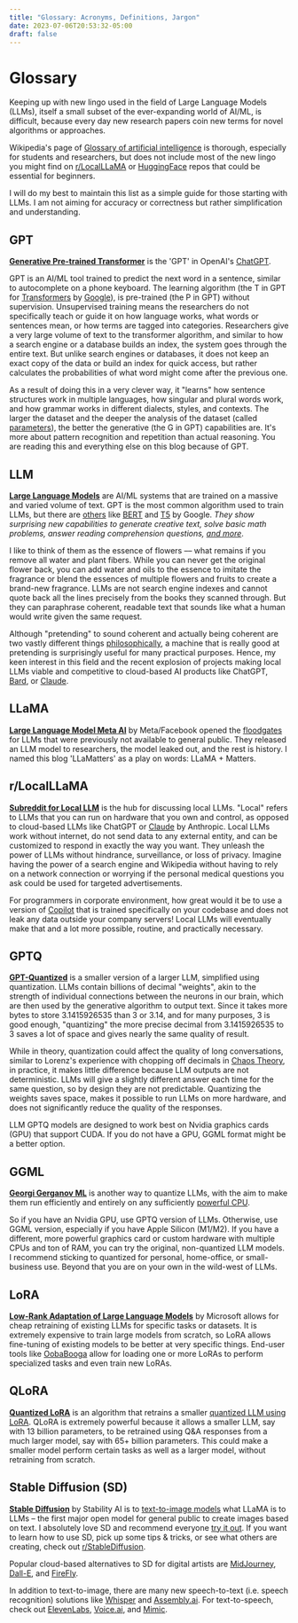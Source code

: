 ```yaml
---
title: "Glossary: Acronyms, Definitions, Jargon"
date: 2023-07-06T20:53:32-05:00
draft: false
---
```


# Glossary

<!--begin-->

Keeping up with new lingo used in the field of Large Language Models (LLMs), itself a small subset of the ever-expanding world of AI/ML, is difficult, because every day new research papers coin new terms for novel algorithms or approaches.

Wikipedia's page of [Glossary of artificial intelligence](https://en.wikipedia.org/wiki/Glossary_of_artificial_intelligence) is thorough, especially for students and researchers, but does not include most of the new lingo you might find on [r/LocalLLaMA](https://reddit.com/r/localLLaMA/) or [HuggingFace](https://huggingface.co/) repos that could be essential for beginners.

I will do my best to maintain this list as a simple guide for those starting with LLMs. I am not aiming for accuracy or correctness but rather simplification and understanding.

## GPT

**[Generative Pre-trained Transformer](https://en.wikipedia.org/wiki/Generative_pre-trained_transformer)** is the 'GPT' in OpenAI's [ChatGPT](https://openai.com/chatgpt).

GPT is an AI/ML tool trained to predict the next word in a sentence, similar to autocomplete on a phone keyboard. The learning algorithm (the T in GPT for [Transformers](https://en.wikipedia.org/wiki/Transformer_(machine_learning_model)) by [Google](https://arxiv.org/abs/1706.03762)), is pre-trained (the P in GPT) without supervision. Unsupervised training means the researchers do not specifically teach or guide it on how language works, what words or sentences mean, or how terms are tagged into categories. Researchers give a very large volume of text to the transformer algorithm, and similar to how a search engine or a database builds an index, the system goes through the entire text. But unlike search engines or databases, it does not keep an exact copy of the data or build an index for quick access, but rather calculates the probabilities of what word might come after the previous one.

As a result of doing this in a very clever way, it "learns" how sentence structures work in multiple languages, how singular and plural words work, and how grammar works in different dialects, styles, and contexts. The larger the dataset and the deeper the analysis of the dataset (called [parameters](https://ai.stackexchange.com/questions/22673/what-exactly-are-the-parameters-in-gpt-3s-175-billion-parameters-and-how-are)), the better the generative (the G in GPT) capabilities are. It's more about pattern recognition and repetition than actual reasoning. You are reading this and everything else on this blog because of GPT.

## LLM

**[Large Language Models](https://en.wikipedia.org/wiki/Large_language_model)** are AI/ML systems that are trained on a massive and varied volume of text. GPT is the most common algorithm used to train LLMs, but there are [others](https://anujxagarwal.medium.com/llm-models-basics-and-bert-vs-gpt-two-titans-of-natural-language-processing-aa5dfa4c5717) like [BERT](https://en.wikipedia.org/wiki/BERT_(language_model)) and [T5](https://ai.googleblog.com/2020/02/exploring-transfer-learning-with-t5.html) by Google. *They show surprising new capabilities to generate creative text, solve basic math problems, answer reading comprehension questions, [and more](https://ai.facebook.com/blog/democratizing-access-to-large-scale-language-models-with-opt-175b/)*.

I like to think of them as the essence of flowers –– what remains if you remove all water and plant fibers. While you can never get the original flower back, you can add water and oils to the essence to imitate the fragrance or blend the essences of multiple flowers and fruits to create a brand-new fragrance. LLMs are not search engine indexes and cannot quote back all the lines precisely from the books they scanned through. But they can paraphrase coherent, readable text that sounds like what a human would write given the same request.

Although "pretending" to sound coherent and actually being coherent are two vastly different things [philosophically](https://plato.stanford.edu/entries/epistemology/), a machine that is really good at pretending is surprisingly useful for many practical purposes. Hence, my keen interest in this field and the recent explosion of projects making local LLMs viable and competitive to cloud-based AI products like ChatGPT, [Bard](https://bard.google.com), or [Claude](https://www.anthropic.com/product).

## LLaMA

**[Large Language Model Meta AI](https://ai.facebook.com/blog/large-language-model-llama-meta-ai/)** by Meta/Facebook opened the [floodgates](https://ai.facebook.com/blog/democratizing-access-to-large-scale-language-models-with-opt-175b/) for LLMs that were previously not available to general public. They released an LLM model to researchers, the model leaked out, and the rest is history. I named this blog 'LLaMatters' as a play on words: LLaMA + Matters.

## r/LocalLLaMA

**[Subreddit for Local LLM](https://www.reddit.com/r/LocalLLaMA/)** is the hub for discussing local LLMs. "Local" refers to LLMs that you can run on hardware that you own and control, as opposed to cloud-based LLMs like ChatGPT or [Claude](https://www.anthropic.com/product) by Anthropic. Local LLMs work without internet, do not send data to any external entity, and can be customized to respond in exactly the way you want. They unleash the power of LLMs without hindrance, surveillance, or loss of privacy. Imagine having the power of a search engine and Wikipedia without having to rely on a network connection or worrying if the personal medical questions you ask could be used for targeted advertisements.

For programmers in corporate environment, how great would it be to use a version of [Copilot](https://github.com/features/copilot) that is trained specifically on your codebase and does not leak any data outside your company servers! Local LLMs will eventually make that and a lot more possible, routine, and practically necessary.

## GPTQ

**[GPT-Quantized](https://arxiv.org/abs/2210.17323)** is a smaller version of a larger LLM, simplified using quantization. LLMs contain billions of decimal "weights", akin to the strength of individual connections between the neurons in our brain, which are then used by the generative algorithm to output text. Since it takes more bytes to store 3.1415926535 than 3 or 3.14, and for many purposes, 3 is good enough, "quantizing" the more precise decimal from 3.1415926535 to 3 saves a lot of space and gives nearly the same quality of result.

While in theory, quantization could affect the quality of long conversations, similar to Lorenz's experience with chopping off decimals in [Chaos Theory](https://en.wikipedia.org/wiki/Chaos_theory#History), in practice, it makes little difference because LLM outputs are not deterministic. LLMs will give a slightly different answer each time for the same question, so by design they are not predictable. Quantizing the weights saves space, makes it possible to run LLMs on more hardware, and does not significantly reduce the quality of the responses.

LLM GPTQ models are designed to work best on Nvidia graphics cards (GPU) that support CUDA. If you do not have a GPU, GGML format might be a better option.

## GGML

**[Georgi Gerganov ML](https://github.com/ggerganov/ggml)** is another way to quantize LLMs, with the aim to make them run efficiently and entirely on any sufficiently [powerful CPU](https://github.com/rustformers/llm/blob/main/crates/ggml/README.md).

So if you have an Nvidia GPU, use GPTQ version of LLMs. Otherwise, use GGML version, especially if you have Apple Silicon (M1/M2). If you have a different, more powerful graphics card or custom hardware with multiple CPUs and ton of RAM, you can try the original, non-quantized LLM models. I recommend sticking to quantized for personal, home-office, or small-business use. Beyond that you are on your own in the wild-west of LLMs.

## LoRA

**[Low-Rank Adaptation of Large Language Models](https://github.com/microsoft/LoRA)** by Microsoft allows for cheap retraining of existing LLMs for specific tasks or datasets. It is extremely expensive to train large models from scratch, so LoRA allows fine-tuning of existing models to be better at very specific things. End-user tools like [OobaBooga](https://github.com/oobabooga/text-generation-webui) allow for loading one or more LoRAs to perform specialized tasks and even train new LoRAs.

## QLoRA

**[Quantized LoRA](https://arxiv.org/abs/2305.14314)** is an algorithm that retrains a smaller [quantized LLM using LoRA](https://github.com/artidoro/qlora). QLoRA is extremely powerful because it allows a smaller LLM, say with 13 billion parameters, to be retrained using Q&A responses from a much larger model, say with 65+ billion parameters. This could make a smaller model perform certain tasks as well as a larger model, without retraining from scratch.

## Stable Diffusion (SD)

**[Stable Diffusion](https://en.wikipedia.org/wiki/Stable_Diffusion)** by Stability AI is to [text-to-image models](https://en.wikipedia.org/wiki/Text-to-image_model) what LLaMA is to LLMs – the first major open model for general public to create images based on text. I absolutely love SD and recommend everyone [try it out](https://huggingface.co/spaces/stabilityai/stable-diffusion). If you want to learn how to use SD, pick up some tips & tricks, or see what others are creating, check out [r/StableDiffusion](https://www.reddit.com/r/StableDiffusion/).

Popular cloud-based alternatives to SD for digital artists are [MidJourney](https://www.midjourney.com/), [Dall-E](https://openai.com/dall-e-2), and [FireFly](https://firefly.adobe.com/).

In addition to text-to-image, there are many new speech-to-text (i.e. speech recognition) solutions like [Whisper](https://openai.com/research/whisper) and [Assembly.ai](https://www.assemblyai.com/). For text-to-speech, check out [ElevenLabs](https://elevenlabs.io/), [Voice.ai](https://voice.ai/), and [Mimic](https://mycroft.ai/mimic-3/).